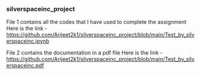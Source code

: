 ### silverspaceinc_project
File 1 contains all the codes that I have used to complete the assignment 
Here is the link - https://github.com/Arijeet2k1/silverspaceinc_project/blob/main/Test_by_silverspaceinc.ipynb

File 2 contains the documentation in a pdf file 
Here is the link - https://github.com/Arijeet2k1/silverspaceinc_project/blob/main/Test_by_silverspaceinc.pdf

